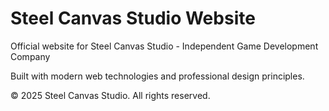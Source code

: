 # Steel Canvas Studio Website

Official website for Steel Canvas Studio - Independent Game Development Company

Built with modern web technologies and professional design principles.

© 2025 Steel Canvas Studio. All rights reserved.
